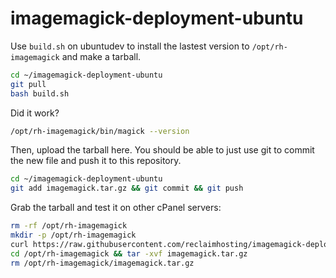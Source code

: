 # imagemagick-deployment-ubuntu

Use `build.sh` on ubuntudev to install the lastest version to `/opt/rh-imagemagick` and make a tarball.
```bash
cd ~/imagemagick-deployment-ubuntu
git pull
bash build.sh
```

Did it work?
```bash
/opt/rh-imagemagick/bin/magick --version
```

Then, upload the tarball here. You should be able to just use git to commit the new file and push it to this repository.
```bash
cd ~/imagemagick-deployment-ubuntu
git add imagemagick.tar.gz && git commit && git push
```

Grab the tarball and test it on other cPanel servers:
```bash
rm -rf /opt/rh-imagemagick
mkdir -p /opt/rh-imagemagick
curl https://raw.githubusercontent.com/reclaimhosting/imagemagick-deployment-ubuntu/main/imagemagick.tar.gz -o /opt/rh-imagemagick/imagemagick.tar.gz
cd /opt/rh-imagemagick && tar -xvf imagemagick.tar.gz
rm /opt/rh-imagemagick/imagemagick.tar.gz
```
